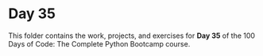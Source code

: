 # Day 35

This folder contains the work, projects, and exercises for **Day 35** of the 100 Days of Code: The Complete Python Bootcamp course.
